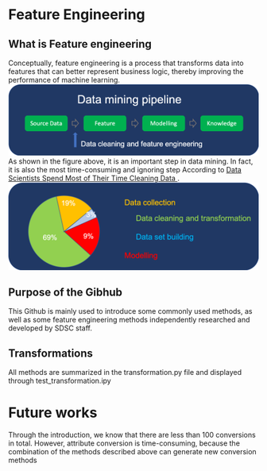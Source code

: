 # Feature Engineering
## What is Feature engineering
Conceptually, feature engineering is a process that transforms data into features that can better represent business logic, thereby improving the performance of machine learning.
<img src = '../images/fe_pipeline.png'>
As shown in the figure above, it is an important step in data mining. In fact, it is also the most time-consuming and ignoring step According to <a href = https://whatsthebigdata.com/2016/05/01/data-scientists-spend-most-of-their-time-cleaning-data/> Data Scientists Spend Most of Their Time Cleaning Data </a>.
<img src = '../images/pie.png'>

## Purpose of the Gibhub
This Github is mainly used to introduce some commonly used methods, as well as some feature engineering methods independently researched and developed by SDSC staff. 

## Transformations
All methods are summarized in the transformation.py file and displayed through test_transformation.ipy


# Future works
Through the introduction, we know that there are less than 100 conversions in total. However, attribute conversion is time-consuming, because the combination of the methods described above can generate new conversion methods
